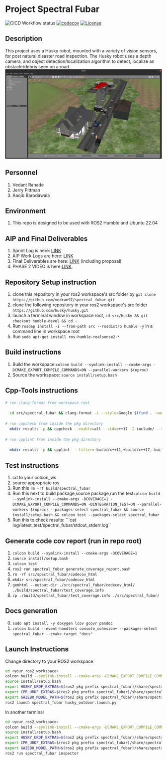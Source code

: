 # Project Spectral Fubar
![CICD Workflow status](https://github.com/vedran97/spectral_fubar/actions/workflows/run-unit-test-and-upload-codecov.yml/badge.svg) [![codecov](https://codecov.io/gh/vedran97/spectral_fubar/branch/main/graph/badge.svg)](https://codecov.io/gh/vedran97/spectral_fubar)
[![License](https://img.shields.io/badge/License-Apache_2.0-blue.svg)](https://opensource.org/licenses/Apache-2.0)

## Description

This project uses a Husky robot, mounted with a variety of vision sensors, for post natural disaster road inspection.
The Husky robot uses a depth camera, and object detection/localization algorithm to detect, localize an obstacle/debris seen on a road.
![Alt text](screenshot/husky_outdoor%20world%20with%20obstacles.png)

## Personnel

1. Vedant Ranade
2. Jerry Pittman
3. Aaqib Barodawala

## Environment

1. This repo is designed to be used with ROS2 Humble and Ubuntu 22.04

## AIP and Final Deliverables

1. Sprint Log is here: [LINK](https://docs.google.com/document/d/1LM4T2IaXjHfa725iT_XrGdjAjX6Vu2G_JORIrd1daMI/edit?usp=sharing)
2. AIP Work Logs are here: [LINK](https://docs.google.com/spreadsheets/d/1apXGEWr1nkUdqm7aSSiJ8yui3v2pkUTxmMRXO4ydDmY/edit?usp=sharing)
3. Final Deliverables are here: [LINK](https://drive.google.com/drive/folders/1iyCzRlYM_VHO__MNFvLk7GiNthm--4n8?usp=drive_link) (including proposal)
4. PHASE 2 VIDEO is here [LINK](https://drive.google.com/file/d/1cSz5KwAFxXcn649TfvL50kB0wMkjQPaL/view?usp=sharing).

## Repository Setup instruction

1. clone this repository in your ros2 workspace's src folder by ```git clone https://github.com/vedran97/spectral_fubar.git```
2. clone the following repository in your ros2 workspace's src folder ```https://github.com/husky/husky.git```
3. launch a terminal window in workspace root, ```cd src/husky && git checkout humble-devel && cd -```
4. Run ```rosdep install -i --from-path src --rosdistro humble -y``` in a command line in workspace root
5. Run ```sudo apt-get install ros-humble-realsense2-*```

## Build instructions

1. Build the workspace:```colcon build --symlink-install --cmake-args -DCMAKE_EXPORT_COMPILE_COMMANDS=ON --parallel-workers $(nproc)```
2. Source the workspace: ```source install/setup.bash```

## Cpp-Tools instructions

```bash
# run clang-format from workspace root

  cd src/spectral_fubar && clang-format -i --style=Google $(find . -name *.cpp -o -name *.hpp | grep -vE -e "^(./build/|./install/|./log/)") && cd -

# run cppcheck from inside the pkg directory
  mkdir results -p && cppcheck --enable=all --std=c++17 -I include/ --suppress=missingInclude --inline-suppr $( find . -name *.cpp | grep -vE -e "^(./build/|./install/|./log/|./test/)" ) &> results/cppcheck

# run cpplint from inside the pkg directory

  mkdir results -p && cpplint  --filter=-build/c++11,+build/c++17,-build/namespaces,-build/include_order $( find . -name *.cpp | grep -vE -e "^(./build/|./install/|./log/|./test/)" ) &> results/cpplint

```

## Test instructions

1. cd to your colcon_ws
2. source appropriate ros
3. Run this ```rm -rf build/spectral_fubar```
4. Run this next to build package,source package,run the test```colcon build --symlink-install --cmake-args -DCOVERAGE=1 -DCMAKE_EXPORT_COMPILE_COMMANDS=ON -DINTEGRATION_TEST=ON --parallel-workers $(nproc) --packages-select spectral_fubar && source install/setup.bash && colcon test --packages-select spectral_fubar```
5. Run this to check results: ```cat log/latest_test/spectral_fubar/stdout_stderr.log``

## Generate code cov report (run in repo root)

1. ```colcon build --symlink-install --cmake-args -DCOVERAGE=1```
2. ```source install/setup.bash```
3. ```colcon test```
4. ```ros2 run spectral_fubar generate_coverage_report.bash```
5. ```rm -rf src/spectral_fubar/codecov_html```
6. ```mkdir src/spectral_fubar/codecov_html```
7. ```genhtml --output-dir ./src/spectral_fubar/codecov_html/ ./build/spectral_fubar/test_coverage.info```
8. ```cp ./build/spectral_fubar/test_coverage.info ./src/spectral_fubar/```

## Docs generation

0. ```sudo apt install -y doxygen lcov gcovr pandoc```
1. ```colcon build --event-handlers console_cohesion+ --packages-select spectral_fubar --cmake-target "docs"```

## Launch Instructions

Change directory to your ROS2 workspace

```bash
cd <your_ros2_workspace>
colcon build --symlink-install --cmake-args -DCMAKE_EXPORT_COMPILE_COMMANDS=ON --parallel-workers $(nproc)
source install/setup.bash
export HUSKY_URDF_EXTRAS=$(ros2 pkg prefix spectral_fubar)/share/spectral_fubar/urdf/realsense.urdf.xacro
export CPR_URDF_EXTRAS=$(ros2 pkg prefix spectral_fubar)/share/spectral_fubar/urdf/realsense.urdf.xacro
export GAZEBO_MODEL_PATH=$(ros2 pkg prefix spectral_fubar)/share/spectral_fubar/models:~/.gazebo/models:$GAZEBO_MODEL_PATH
ros2 launch spectral_fubar husky_outdoor.launch.py

```

In another terminal

```bash
cd <your_ros2_workspace>
colcon build --symlink-install --cmake-args -DCMAKE_EXPORT_COMPILE_COMMANDS=ON --parallel-workers $(nproc)
source install/setup.bash
export HUSKY_URDF_EXTRAS=$(ros2 pkg prefix spectral_fubar)/share/spectral_fubar/urdf/realsense.urdf.xacro
export CPR_URDF_EXTRAS=$(ros2 pkg prefix spectral_fubar)/share/spectral_fubar/urdf/realsense.urdf.xacro
export GAZEBO_MODEL_PATH=$(ros2 pkg prefix spectral_fubar)/share/spectral_fubar/models:~/.gazebo/models:$GAZEBO_MODEL_PATH
ros2 run spectral_fubar inspector

```